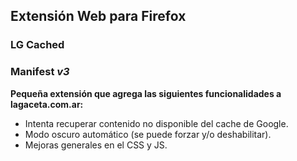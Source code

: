 ## Extensión Web para Firefox
### **LG Cached**
### Manifest *v3*
**Pequeña extensión que agrega las siguientes funcionalidades a lagaceta.com.ar:**
- Intenta recuperar contenido no disponible del cache de Google.
- Modo oscuro automático (se puede forzar y/o deshabilitar).
- Mejoras generales en el CSS y JS.
